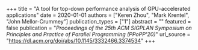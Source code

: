 +++
title = "A tool for top-down performance analysis of GPU-accelerated applications"
date = 2020-01-01
authors = ["Keren Zhou", "Mark Krentel", "John Mellor-Crummey"]
publication_types = ["1"]
abstract = ""
featured = false
publication = "*Proceedings of the 25th ACM SIGPLAN Symposium on Principles and Practice of Parallel Programming (PPoPP'20)*"
url_source = "https://dl.acm.org/doi/abs/10.1145/3332466.3374534"
+++

